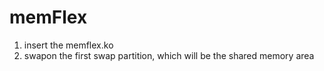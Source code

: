 # memFlex
1. insert the memflex.ko
2. swapon the first swap partition, which will be the shared memory area
